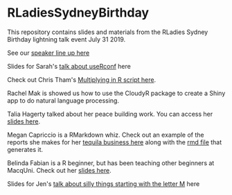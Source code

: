 # RLadiesSydneyBirthday

This repository contains slides and materials from the RLadies Sydney Birthday lightning talk event July 31 2019. 

See our [speaker line up here](https://jenrichmond.github.io/RLadiesSydneyBirthday/#1)

Slides for Sarah's [talk about useRconf](http://bit.ly/RLadies-Birthday) here

Check out Chris Tham's [Multiplying in R script here](https://github.com/jenrichmond/RLadiesSydneyBirthday/blob/master/slides_code/multiplication_R.R). 

Rachel Mak is showed us how to use the CloudyR package to create a Shiny app to do natural language processing. 

Talia Hagerty talked about her peace building work. You can access her [slides here](https://github.com/jenrichmond/RLadiesSydneyBirthday/blob/master/slides_code/Talia_R%20for%20World%20Peace.pptx). 

Megan Capriccio is a RMarkdown whiz. Check out an example of the reports she makes for her [tequila business here](https://github.com/jenrichmond/RLadiesSydneyBirthday/blob/master/slides_code/Megan_VikeraEngClassReport.pdf) along with the [rmd file](https://github.com/jenrichmond/RLadiesSydneyBirthday/blob/master/slides_code/Megan_VikeraEngClassReport.rmd) that generates it. 

Belinda Fabian is a R beginner, but has been teaching other beginners at MacqUni. Check out her [slides here](https://github.com/jenrichmond/RLadiesSydneyBirthday/blob/master/slides_code/FABIAN_RLadiesSyd_Rmicrobiome_Jul2019.pptx). 

Slides for Jen's [talk about silly things starting with the letter M](https://jenrichmond.github.io/RLadiesSydneyBirthday/mmm/#1) here

